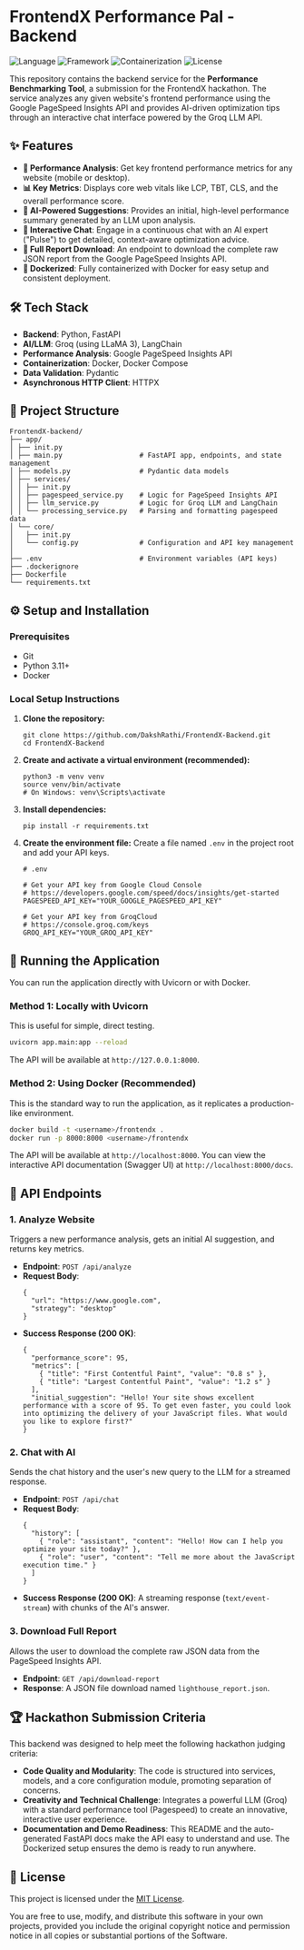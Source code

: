 # FrontendX Performance Pal - Backend

![Language](https://img.shields.io/badge/Language-Python_3.11-blue.svg)
![Framework](https://img.shields.io/badge/Framework-FastAPI-green.svg)
![Containerization](https://img.shields.io/badge/Container-Docker-blue.svg)
![License](https://img.shields.io/badge/License-MIT-green.svg)

This repository contains the backend service for the **Performance Benchmarking Tool**, a submission for the FrontendX hackathon. The service analyzes any given website's frontend performance using the Google PageSpeed Insights API and provides AI-driven optimization tips through an interactive chat interface powered by the Groq LLM API.

## ✨ Features

-   **🚀 Performance Analysis**: Get key frontend performance metrics for any website (mobile or desktop).
-   **📊 Key Metrics**: Displays core web vitals like LCP, TBT, CLS, and the overall performance score.
-   **🤖 AI-Powered Suggestions**: Provides an initial, high-level performance summary generated by an LLM upon analysis.
-   **💬 Interactive Chat**: Engage in a continuous chat with an AI expert ("Pulse") to get detailed, context-aware optimization advice.
-   **📄 Full Report Download**: An endpoint to download the complete raw JSON report from the Google PageSpeed Insights API.
-   **🐳 Dockerized**: Fully containerized with Docker for easy setup and consistent deployment.

## 🛠️ Tech Stack

-   **Backend**: Python, FastAPI
-   **AI/LLM**: Groq (using LLaMA 3), LangChain
-   **Performance Analysis**: Google PageSpeed Insights API
-   **Containerization**: Docker, Docker Compose
-   **Data Validation**: Pydantic
-   **Asynchronous HTTP Client**: HTTPX

## 📂 Project Structure
```
FrontendX-backend/
├── app/
│ ├── init.py 
│ ├── main.py                   # FastAPI app, endpoints, and state management
│ ├── models.py                 # Pydantic data models
│ ├── services/
│ │ ├── init.py 
│ │ ├── pagespeed_service.py    # Logic for PageSpeed Insights API
│ │ ├── llm_service.py          # Logic for Groq LLM and LangChain
│ │ └── processing_service.py   # Parsing and formatting pagespeed data
│ └── core/
│   ├── init.py 
│   └── config.py               # Configuration and API key management
│
├── .env                        # Environment variables (API keys)
├── .dockerignore 
├── Dockerfile 
└── requirements.txt 
```

## ⚙️ Setup and Installation

### Prerequisites

-   Git
-   Python 3.11+
-   Docker

### Local Setup Instructions

1.  **Clone the repository:**
    ```
    git clone https://github.com/DakshRathi/FrontendX-Backend.git
    cd FrontendX-Backend
    ```

2.  **Create and activate a virtual environment (recommended):**
    ```
    python3 -m venv venv
    source venv/bin/activate
    # On Windows: venv\Scripts\activate
    ```

3.  **Install dependencies:**
    ```
    pip install -r requirements.txt
    ```

4.  **Create the environment file:**
    Create a file named `.env` in the project root and add your API keys.

    ```
    # .env

    # Get your API key from Google Cloud Console
    # https://developers.google.com/speed/docs/insights/get-started
    PAGESPEED_API_KEY="YOUR_GOOGLE_PAGESPEED_API_KEY"

    # Get your API key from GroqCloud
    # https://console.groq.com/keys
    GROQ_API_KEY="YOUR_GROQ_API_KEY"
    ```

## 🚀 Running the Application

You can run the application directly with Uvicorn or with Docker.

### Method 1: Locally with Uvicorn

This is useful for simple, direct testing.
```bash
uvicorn app.main:app --reload
```

The API will be available at `http://127.0.0.1:8000`.

### Method 2: Using Docker (Recommended)

This is the standard way to run the application, as it replicates a production-like environment.
```bash
docker build -t <username>/frontendx .
docker run -p 8000:8000 <username>/frontendx
```
The API will be available at `http://localhost:8000`. You can view the interactive API documentation (Swagger UI) at `http://localhost:8000/docs`.

## 📖 API Endpoints

### 1. Analyze Website

Triggers a new performance analysis, gets an initial AI suggestion, and returns key metrics.

-   **Endpoint**: `POST /api/analyze`
-   **Request Body**:
    ```
    {
      "url": "https://www.google.com",
      "strategy": "desktop"
    }
    ```
-   **Success Response (200 OK)**:
    ```
    {
      "performance_score": 95,
      "metrics": [
        { "title": "First Contentful Paint", "value": "0.8 s" },
        { "title": "Largest Contentful Paint", "value": "1.2 s" }
      ],
      "initial_suggestion": "Hello! Your site shows excellent performance with a score of 95. To get even faster, you could look into optimizing the delivery of your JavaScript files. What would you like to explore first?"
    }
    ```

### 2. Chat with AI

Sends the chat history and the user's new query to the LLM for a streamed response.

-   **Endpoint**: `POST /api/chat`
-   **Request Body**:
    ```
    {
      "history": [
        { "role": "assistant", "content": "Hello! How can I help you optimize your site today?" },
        { "role": "user", "content": "Tell me more about the JavaScript execution time." }
      ]
    }
    ```
-   **Success Response (200 OK)**: A streaming response (`text/event-stream`) with chunks of the AI's answer.

### 3. Download Full Report

Allows the user to download the complete raw JSON data from the PageSpeed Insights API.

-   **Endpoint**: `GET /api/download-report`
-   **Response**: A JSON file download named `lighthouse_report.json`.

## 🏆 Hackathon Submission Criteria

This backend was designed to help meet the following hackathon judging criteria:

-   **Code Quality and Modularity**: The code is structured into services, models, and a core configuration module, promoting separation of concerns.
-   **Creativity and Technical Challenge**: Integrates a powerful LLM (Groq) with a standard performance tool (Pagespeed) to create an innovative, interactive user experience.
-   **Documentation and Demo Readiness**: This README and the auto-generated FastAPI docs make the API easy to understand and use. The Dockerized setup ensures the demo is ready to run anywhere.

## 📄 License

This project is licensed under the [MIT License](LICENSE).

You are free to use, modify, and distribute this software in your own projects, provided you include the original copyright notice and permission notice in all copies or substantial portions of the Software.